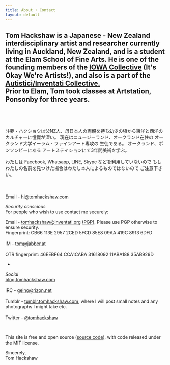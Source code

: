 ```yaml
---
title: About + Contact
layout: default
---
```


Tom Hackshaw is a Japanese - New Zealand interdisciplinary artist and researcher currently living in Auckland, New Zealand, and is a student at the Elam School of Fine Arts. He is one of the founding members of the [IOWA Collective][iowa] (It's Okay We're Artists!), and also is a part of the [Autistici/Inventati Collective.][au]
<br>
Prior to Elam, Tom took classes at Artstation, Ponsonby for three years.
<br><br>
--
<br><br>
斗夢・ハクショウは父NZ人、母日本人の両親を持ち幼少の頃から東洋と西洋の
カルチャーに憧憬が深い。 現在はニュージーランド、オークランド在住の 
オークランド大学イーラム・ファインアート専攻の 生徒である。
オークランド、ポンソンビーにある アートステイションにて3年間美術を学ぶ。
<br><br>
わたしは Facebook, Whatsapp, LINE, Skype などを利用していないので 
もし わたしの名前を見つけた場合はわたし本人によるものではないので 
ご注意下さい。
<br><br>
<br><br>
Email - <a href="mailto:hi@tomhackshaw.com">hi@tomhackshaw.com</a>  

_Security conscious_
<br>
For people who wish to use contact me securely:

Email - <a href="mailto:tomhackshaw@inventati.org">tomhackshaw@inventati.org</a> [(PGP)][pgp]. Please use PGP otherwise to ensure security.
<br>
Fingerprint: CB66 113E 2957 2CED 5FCD 85E8 09AA 419C 8913 6DFD
<br><br>
IM - [tom@jabber.at][im]  
<br> OTR fingerprint: 46EEBF64 CCA1CABA 31618092 11ABA188 35AB929D

-

_Social_
<br>
[blog.tomhackshaw.com][blog]
<br><br>
IRC - [geino@rizon.net][geino]
<br><br>
Tumblr - [tumblr.tomhackshaw.com][tum], where I will post small notes and any photographs I might take etc.
<br><br>
Twitter - [@tomhackshaw][twitter]

<br>

This site is free and open source ([source code][src]), with code released under the MIT license.


Sincerely,
<br>
Tom Hackshaw

[src]: https://github.com/uzur/uzur.github.io
[geino]: irc://irc.rizon.net/geino
[im]: xmpp://tom@jabber.at
[tum]: http://tumblr.tomhackshaw.com
[iowa]: https://iowa.nz
[au]: http://inventati.org
[pgp]: https://tomhackshaw.com/key.asc
[twitter]: https://twitter.com/tomhackshaw
[blog]: https://blog.tomhackshaw.com





